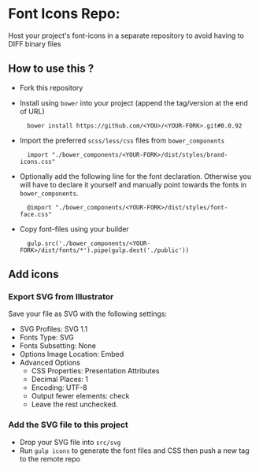 
Font Icons Repo:
================
Host your project's font-icons in a separate repository to avoid having to DIFF binary files

## How to use this ?

- Fork this repository

- Install <YOUR-FORK> using `bower` into your project (append the tag/version at the end of URL)  

		bower install https://github.com/<YOU>/<YOUR-FORK>.git#0.0.92

- Import the preferred `scss/less/css` files from `bower_components`  

		import "./bower_components/<YOUR-FORK>/dist/styles/brand-icons.css"

- Optionally add the following line for the font declaration.	Otherwise you will have to declare it yourself and manually point towards the fonts in `bower_components`.  

		@import "./bower_components/<YOUR-FORK>/dist/styles/font-face.css"

- Copy font-files using your builder  

		gulp.src('./bower_components/<YOUR-FORK>/dist/fonts/*').pipe(gulp.dest('./public'))


## Add icons

### Export SVG from Illustrator

Save your file as SVG with the following settings:

- SVG Profiles: SVG 1.1
- Fonts Type: SVG
- Fonts Subsetting: None
- Options Image Location: Embed
- Advanced Options
	- CSS Properties: Presentation Attributes
	- Decimal Places: 1
	- Encoding: UTF-8
	- Output fewer elements: check
	- Leave the rest unchecked.

### Add the SVG file to this project

- Drop your SVG file into `src/svg`
- Run `gulp icons` to generate the font files and CSS then push a new tag to the remote repo
